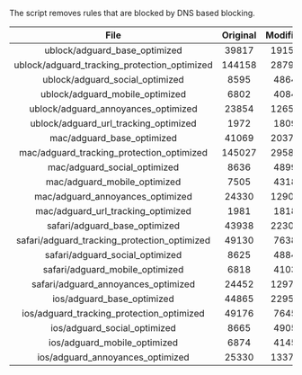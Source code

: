 The script removes rules that are blocked by DNS based blocking.


| File | Original | Modified |
|:----:|:-----:|:-----:|
| ublock/adguard_base_optimized | 39817 | 19159 |
| ublock/adguard_tracking_protection_optimized | 144158 | 28796 |
| ublock/adguard_social_optimized | 8595 | 4864 |
| ublock/adguard_mobile_optimized | 6802 | 4084 |
| ublock/adguard_annoyances_optimized | 23854 | 12657 |
| ublock/adguard_url_tracking_optimized | 1972 | 1809 |
| mac/adguard_base_optimized | 41069 | 20371 |
| mac/adguard_tracking_protection_optimized | 145027 | 29585 |
| mac/adguard_social_optimized | 8636 | 4899 |
| mac/adguard_mobile_optimized | 7505 | 4318 |
| mac/adguard_annoyances_optimized | 24330 | 12900 |
| mac/adguard_url_tracking_optimized | 1981 | 1818 |
| safari/adguard_base_optimized | 43938 | 22303 |
| safari/adguard_tracking_protection_optimized | 49130 | 7638 |
| safari/adguard_social_optimized | 8625 | 4884 |
| safari/adguard_mobile_optimized | 6818 | 4103 |
| safari/adguard_annoyances_optimized | 24452 | 12970 |
| ios/adguard_base_optimized | 44865 | 22955 |
| ios/adguard_tracking_protection_optimized | 49176 | 7645 |
| ios/adguard_social_optimized | 8665 | 4905 |
| ios/adguard_mobile_optimized | 6874 | 4145 |
| ios/adguard_annoyances_optimized | 25330 | 13373 |